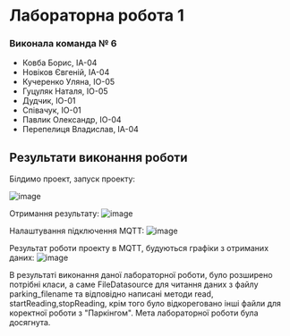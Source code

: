 # **Лабораторна робота 1**

### Виконала команда № 6
- Ковба Борис, ІА-04
- Новіков Євгеній, ІА-04
- Кучеренко Уляна, ІО-05
- Гуцуляк Наталя, ІО-05
- Дудчик, ІО-01
- Співачук, ІО-01
- Павлик Олександр, ІО-04
- Перепелиця Владислав, ІА-04

## Результати виконання роботи
Білдимо проект, запуск проекту:

![image](https://github.com/Bulbazavrenok/Techn_IoT/assets/98901552/b9ec165c-427a-45b1-8264-8324f190b3d2)

Отримання результату:
![image](https://github.com/Bulbazavrenok/Techn_IoT/assets/98901552/a2fc3988-74a5-44a8-aab8-0e5ebd7ea65e)

Налаштування підключення MQTT:
![image](https://github.com/Bulbazavrenok/Techn_IoT/assets/98901552/7ad63f93-202e-45b4-9bf4-9adb0531be9a)

Результат роботи проекту в MQTT, будуються графіки з отриманих даних:
![image](https://github.com/Bulbazavrenok/Techn_IoT/assets/98901552/bbde90e4-7349-4af9-ac4c-0a05b2c34f24)

В результаті виконання даної лабораторної роботи, було розширено потрібні класи, а саме FileDatasource для читання даних з файлу  parking_filename та відповідно написані методи read, startReading,stopReading, крім того було відкореговано інші файли для коректної роботи з "Паркінгом".
Мета лабораторної роботи була досягнута.
